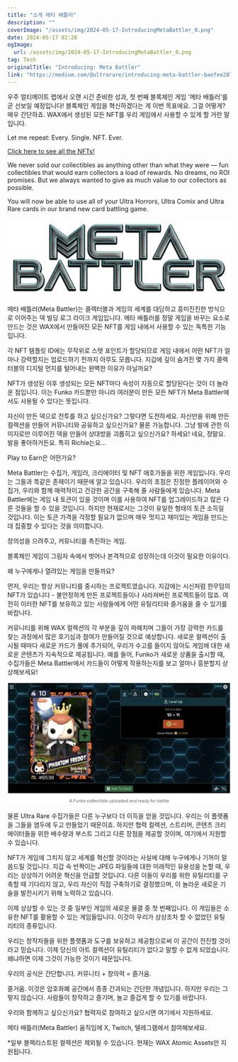 ```yaml
---
title: "소개 메타 배틀러"
description: ""
coverImage: "/assets/img/2024-05-17-IntroducingMetaBattler_0.png"
date: 2024-05-17 02:28
ogImage: 
  url: /assets/img/2024-05-17-IntroducingMetaBattler_0.png
tag: Tech
originalTitle: "Introducing: Meta Battler"
link: "https://medium.com/@ultrarare/introducing-meta-battler-baefee2871d3"
---
```



우주 얼티메이트 랩에서 오랜 시간 준비한 성과, 첫 번째 블록체인 게임 '메타 배틀러'를 곧 선보일 예정입니다! 블록체인 게임을 혁신하겠다는 게 이번 목표에요. 그걸 어떻게? 매우 간단하죠. WAX에서 생성된 모든 NFT를 우리 게임에서 사용할 수 있게 할 거란 말입니다.

<div class="content-ad"></div>

Let me repeat: Every. Single. NFT. Ever.

[Click here to see all the NFTs!](https://miro.medium.com/v2/resize:fit:1280/1*qLJOz3Dh-hFm_TKar8WlAw.gif)

We never sold our collectibles as anything other than what they were — fun collectibles that would earn collectors a load of rewards. No dreams, no ROI promises. But we always wanted to give as much value to our collectors as possible.

You will now be able to use all of your Ultra Horrors, Ultra Comix and Ultra Rare cards in our brand new card battling game.

<div class="content-ad"></div>

![Introducing MetaBattler](/assets/img/2024-05-17-IntroducingMetaBattler_0.png)

메타 배틀러(Meta Battler)는 콜렉터블과 게임의 세계를 대담하고 흥미진진한 방식으로 이어주는 덱 빌딩 로그 라이크 게임입니다. 메타 배틀러를 정말 게임을 바꾸는 요소로 만드는 것은 WAX에서 만들어진 모든 NFT를 게임 내에서 사용할 수 있는 독특한 기능입니다.

각 NFT 템플릿 ID에는 무작위로 스탯 포인트가 할당되므로 게임 내에서 어떤 NFT가 얼마나 강력할지는 업로드하기 전까지 아무도 모릅니다. 지갑에 깊이 숨겨진 몇 가지 콜렉터블의 디지털 먼지를 털어내는 완벽한 이유가 아닐까요?

<div class="content-ad"></div>

NFT가 생성된 이후 생성되는 모든 NFT마다 속성이 자동으로 할당된다는 것이 더 놀라운 점입니다. 이는 Funko 카드뿐만 아니라 여러분이 만든 모든 NFT가 Meta Battler에서도 사용될 수 있다는 뜻입니다.

자신이 만든 덱으로 전투를 하고 싶으신가요? 그렇다면 도전하세요. 자신만을 위해 만든 컬렉션을 만들어 커뮤니티와 공유하고 싶으신가요? 물론 가능합니다. 그냥 발에 관한 이미지로만 이루어진 덱을 만들어 상대방을 괴롭히고 싶으신가요? 하세요! 네요, 정말요. 발을 좋아하거든요. 특히 Richie는요...

Play to Earn은 어떤가요?

Meta Battler는 수집가, 게임러, 크리에이터 및 NFT 애호가들을 위한 게임입니다. 우리는 그들과 똑같은 존재이기 때문에 알고 있습니다. 우리의 초점은 진정한 플레이어와 수집가, 우리와 함께 매력적이고 건강한 공간을 구축해 줄 사람들에게 있습니다. Meta Battler에는 게임 내 토큰이 있을 것이며 이를 사용하여 NFT를 업그레이드하고 많은 다른 것들을 할 수 있을 것입니다. 하지만 현재로서는 그것이 유일한 형태의 토큰 소득일 것입니다. 이는 토큰 가격을 걱정할 필요가 없으며 매우 멋지고 재미있는 게임을 만드는 데 집중할 수 있다는 것을 의미합니다.

<div class="content-ad"></div>

창의성을 으려주고, 커뮤니티를 촉진하는 게임.

블록체인 게임이 그림자 속에서 벗어나 본격적으로 성장하는데 이것이 필요한 이유이다.

왜 누구에게나 열려있는 게임을 만들까요?

먼저, 우리는 항상 커뮤니티를 중시하는 프로젝트였습니다. 지갑에는 시신처럼 한무덤의 NFT가 있습니다 - 불안정하게 만든 프로젝트들이나 사라져버린 프로젝트들이 많죠. 여전히 이러한 NFT를 보유하고 있는 사람들에게 어떤 유틸리티와 즐거움을 줄 수 있기를 바랍니다.

<div class="content-ad"></div>

커뮤니티를 위해 WAX 컬렉션의 각 부분을 깊이 파헤치며 그들이 가장 강력한 카드를 찾는 과정에서 많은 호기심과 참여가 만들어질 것으로 예상합니다. 새로운 컬렉션이 출시될 때마다 새로운 카드가 풀에 추가되어, 우리가 수고를 들이지 않아도 게임에 대한 새로운 콘텐츠가 지속적으로 제공됩니다. 예를 들어, Funko가 새로운 상품을 출시할 때, 수집가들은 Meta Battler에서 카드들이 어떻게 작용하는지를 보고 얼마나 흥분할지 상상해보세요!

![IntroducingMetaBattler_1.png](/assets/img/2024-05-17-IntroducingMetaBattler_1.png)

물론 Ultra Rare 수집가들은 다른 누구보다 더 이득을 얻을 것입니다. 우리는 이 플랫폼을 그들을 염두에 두고 만들었기 때문이죠. 하지만 협력 컬렉션, 스트리머, 콘텐츠 크리에이터들을 위한 배수량과 부스트 그리고 다른 장점을 제공할 것이며, 여기에서 지원할 수 있습니다.

NFT가 게임에 그치지 않고 세계를 혁신할 것이라는 사실에 대해 누구에게나 기꺼이 말씀드릴 것입니다. 지갑 속 반짝이는 JPEG 파일들에 대한 미래적인 유용성을 논할 때, 우리는 상상하기 어려운 혁신을 언급할 것입니다. 다른 이들이 우리를 위한 유틸리티를 구축할 때 기다리지 않고, 우리 자신이 직접 구축하기로 결정했으며, 이 놀라운 새로운 기술을 발전시키기 위해 노력하고 있습니다.

<div class="content-ad"></div>

이제 상상할 수 있는 것 중 일부인 게임의 새로운 물결 중 첫 번째입니다. 이 게임들은 소유한 NFT를 활용할 수 있는 게임들입니다. 이것이 우리가 상상조차 할 수 없었던 유틸리티의 종류입니다.

우리는 창작자들을 위한 플랫폼과 도구를 보유하고 제공함으로써 이 공간이 전진할 것이라고 믿습니다. 이제 당신의 아트 컬렉션이 유틸리티가 없다고 말할 수 없게 되었습니다. 왜냐하면 이제 그것이 가능한 것이기 때문입니다.

우리의 공식은 간단합니다. 커뮤니티 + 창의력 = 즐거움.

즐거움. 이것은 암호화폐 공간에서 종종 간과되는 간단한 개념입니다. 하지만 우리는 그렇지 않습니다. 사람들이 창작하고 즐기며, 놀고 즐겁게 할 수 있기를 바랍니다.

<div class="content-ad"></div>

우리와 함께하고 싶으신가요? 협력자로 참여하고 싶으시면 여기에서 지원하세요.

메타 배틀러(Meta Battler) 움직임에 X, Twitch, 텔레그램에서 참여해보세요.

*일부 블랙리스트된 컬렉션은 제외될 수 있습니다. 현재는 WAX Atomic Assets만 지원됩니다.